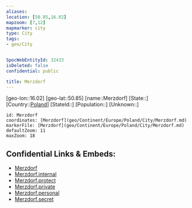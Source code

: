 ```yaml
---
aliases: 
location: [50.85,16.02]
mapzoom: [7,12] 
mapmarker: city 
type: City
tags:
- geo/City


SpocWebEntityId: 32433
isDeleted: false
confidential: public

title: Merzdorf
---
```

[geo-lon::16.02]
[geo-lat::50.85]
[name::Merzdorf]
[State::]
[Country::[Poland](geo/Continent/Europe/Poland.md)]
[StateId::]
[Population::]
[Unknown::]


```leaflet
id: Merzdorf
coordinates: [Merzdorf](geo/Continent/Europe/Poland/City/Merzdorf.md)
markerFile: [Merzdorf](geo/Continent/Europe/Poland/City/Merzdorf.md)
defaultZoom: 11 
maxZoom: 18
```


## Confidential Links & Embeds: 
- [Merzdorf](../../../../../../_public/geo/Continent/Europe/Poland/City/Merzdorf.md) 
- [Merzdorf.internal](../../../../../../_internal/geo/Continent/Europe/Poland/City/Merzdorf.internal.md) 
- [Merzdorf.protect](../../../../../../_protect/geo/Continent/Europe/Poland/City/Merzdorf.protect.md) 
- [Merzdorf.private](../../../../../../_private/geo/Continent/Europe/Poland/City/Merzdorf.private.md) 
- [Merzdorf.personal](../../../../../../_personal/geo/Continent/Europe/Poland/City/Merzdorf.personal.md) 
- [Merzdorf.secret](../../../../../../_secret/geo/Continent/Europe/Poland/City/Merzdorf.secret.md) 
